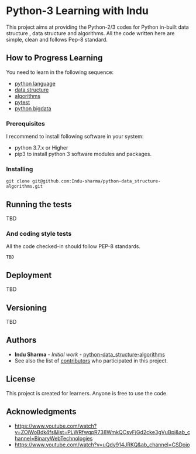 # Python-3 Learning with Indu 

This project aims at providing the Python-2/3 codes for Python in-built data structure , data structure and algorithms. 
All the code written here are simple, clean and follows Pep-8 standard.

## How to Progress Learning

You need to learn in the following sequence:
* [python language](python_language)
* [data structure](data_structure)
* [algorithms](python_algorithms)
* [pytest](pytest)
* [python bigdata](python_bigdata)




### Prerequisites
I recommend to install following software in your system:
* python 3.7.x or Higher 
* pip3 to install python 3 software modules and packages. 


### Installing


```
git clone git@github.com:Indu-sharma/python-data_structure-algorithms.git
```


## Running the tests

TBD



### And coding style tests

All the code checked-in should follow PEP-8 standards. 

```
TBD
```

## Deployment

TBD


## Versioning

TBD

## Authors

* **Indu Sharma** - *Initial work* - [python-data_structure-algorithms](https://github.com/Indu-sharma/python-data_structure-algorithms)
* See also the list of [contributors](https://github.com/Indu-sharma/python-data_structure-algorithms/graphs/contributors) who participated in this project.

## License

This project is created for learners. Anyone is free to use the code. 

## Acknowledgments

* https://www.youtube.com/watch?v=ZOiWoBdk4fs&list=PLWRfwqpR738WmkQCsyFjGd2cke3gVuBpj&ab_channel=BinaryWebTechnologies
* https://www.youtube.com/watch?v=uQdy914JRKQ&ab_channel=CSDojo 

